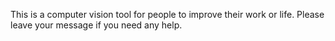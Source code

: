 This is a computer vision tool for people to improve their work or life. Please leave your message if you need any help.